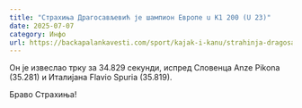 ```yaml
---
title: "Страхиња Драгосављевић је шампион Европе u K1 200 (U 23)"
date: 2025-07-07
category: Инфо
url: https://backapalankavesti.com/sport/kajak-i-kanu/strahinja-dragosavljevic-je-samion-evrope-u-k1-200-u-23/
---
```


Он је извеслао трку за 34.829 секунди, испред Словенца Anze Pikona (35.281) и Италијана Flavio Spuria (35.819).

Браво Страхиња!
